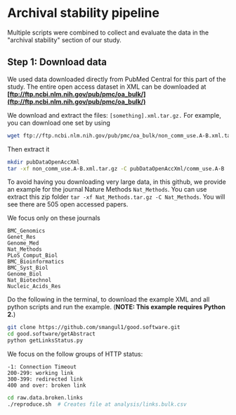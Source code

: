 # Archival stability pipeline

Multiple scripts were combined to collect and evaluate the data in the "archival stability" section of our study.

## Step 1: Download data

We used data downloaded directly from PubMed Central for this part of the study. The entire open access dataset in XML can be downloaded at **[ftp://ftp.ncbi.nlm.nih.gov/pub/pmc/oa_bulk/](ftp://ftp.ncbi.nlm.nih.gov/pub/pmc/oa_bulk/)**

We download and extract the files: `[something].xml.tar.gz.` For example, you can download one set by using

```sh
wget ftp://ftp.ncbi.nlm.nih.gov/pub/pmc/oa_bulk/non_comm_use.A-B.xml.tar.gz
```

Then extract it
```sh
mkdir pubDataOpenAccXml
tar -xf non_comm_use.A-B.xml.tar.gz -C pubDataOpenAccXml/comm_use.A-B
```

To avoid having you downloading very large data, in this github, we provide an example for the journal Nature Methods `Nat_Methods`. You can use extract this zip folder `tar -xf Nat_Methods.tar.gz -C Nat_Methods`. You will see there are 505 open accessed papers.

We focus only on these journals

```
BMC_Genomics
Genet_Res
Genome_Med
Nat_Methods
PLoS_Comput_Biol
BMC_Bioinformatics
BMC_Syst_Biol
Genome_Biol
Nat_Biotechnol
Nucleic_Acids_Res
```



Do the following in the terminal, to download the example XML and all python scripts and run the example. (**NOTE: This example requires Python 2.**)

```sh
git clone https://github.com/smangul1/good.software.git
cd good.software/getAbstract
python getLinksStatus.py
```

We focus on the follow groups of HTTP status:
```
-1: Connection Timeout
200-299: working link
300-399: redirected link
400 and over: broken link
```












```sh
cd raw.data.broken.links
./reproduce.sh  # Creates file at analysis/links.bulk.csv

```